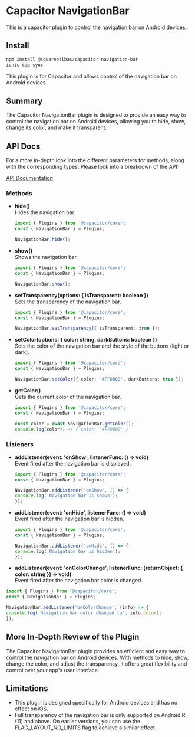 
# Capacitor NavigationBar
This is a capacitor plugin to control the navigation bar on Android devices.
## Install

```bash
npm install @squareetlbas/capacitor-navigation-bar
ionic cap sync
```


This plugin is for Capacitor and allows control of the navigation bar on Android devices.

## Summary

The Capacitor NavigationBar plugin is designed to provide an easy way to control the navigation bar on Android devices, allowing you to hide, show, change its color, and make it transparent.

## API Docs
For a more in-depth look into the different parameters for methods, along with the corresponding types. Please look into a breakdown of the API:

[API Documentation](api-docs.md)

### Methods

- **hide()**  
  Hides the navigation bar.

  ```typescript
  import { Plugins } from '@capacitor/core';
  const { NavigationBar } = Plugins;

  NavigationBar.hide();
  ```

- **show()**  
  Shows the navigation bar.

  ```typescript
  import { Plugins } from '@capacitor/core';
  const { NavigationBar } = Plugins;

  NavigationBar.show();
  ```

- **setTransparency(options: { isTransparent: boolean })**  
  Sets the transparency of the navigation bar.

  ```typescript
  import { Plugins } from '@capacitor/core';
  const { NavigationBar } = Plugins;

  NavigationBar.setTransparency({ isTransparent: true });
  ```

- **setColor(options: { color: string, darkButtons: boolean })**  
  Sets the color of the navigation bar and the style of the buttons (light or dark).

  ```typescript
  import { Plugins } from '@capacitor/core';
  const { NavigationBar } = Plugins;

  NavigationBar.setColor({ color: '#FF0000', darkButtons: true });
  ```

- **getColor()**  
  Gets the current color of the navigation bar.

  ```typescript
  import { Plugins } from '@capacitor/core';
  const { NavigationBar } = Plugins;

  const color = await NavigationBar.getColor();
  console.log(color); // { color: '#FF0000' }
  ```

### Listeners

- **addListener(event: 'onShow', listenerFunc: () => void)**  
  Event fired after the navigation bar is displayed.

  ```typescript
  import { Plugins } from '@capacitor/core';
  const { NavigationBar } = Plugins;

  NavigationBar.addListener('onShow', () => {
  console.log('Navigation bar is shown');
  });
  ```

- **addListener(event: 'onHide', listenerFunc: () => void)**  
  Event fired after the navigation bar is hidden.

  ```typescript
  import { Plugins } from '@capacitor/core';
  const { NavigationBar } = Plugins;

  NavigationBar.addListener('onHide', () => {
  console.log('Navigation bar is hidden');
  });
  ```

- **addListener(event: 'onColorChange', listenerFunc: (returnObject: { color: string }) => void)**  
Event fired after the navigation bar color is changed.

```typescript
import { Plugins } from '@capacitor/core';
const { NavigationBar } = Plugins;

NavigationBar.addListener('onColorChange', (info) => {
console.log('Navigation bar color changed to', info.color);
});
```

## More In-Depth Review of the Plugin

The Capacitor NavigationBar plugin provides an efficient and easy way to control the navigation bar on Android devices. With methods to hide, show, change the color, and adjust the transparency, it offers great flexibility and control over your app's user interface.

## Limitations

- This plugin is designed specifically for Android devices and has no effect on iOS.
- Full transparency of the navigation bar is only supported on Android R (11) and above. On earlier versions, you can use the FLAG_LAYOUT_NO_LIMITS flag to achieve a similar effect.
